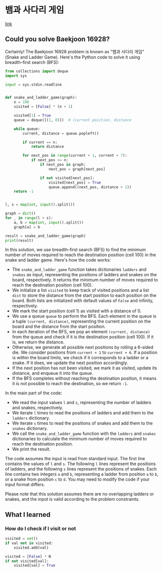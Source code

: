 # 뱀과 사다리 게임 

[link](https://www.acmicpc.net/problem/16928)

## Could you solve Baekjoon 16928?

Certainly! The Baekjoon 16928 problem is known as "뱀과 사다리 게임" (Snake and Ladder Game). Here's the Python code to solve it using breadth-first search (BFS):

```python
from collections import deque
import sys

input = sys.stdin.readline


def snake_and_ladder_game(graph):
    n = 100
    visited = [False] * (n + 1)

    visited[1] = True
    queue = deque([(1, 0)])  # (current position, distance

    while queue:
        current, distance = queue.popleft()

        if current == n:
            return distance

        for next_pos in range(current + 1, current + 7):
            if next_pos <= n:
                if next_pos in graph:
                    next_pos = graph[next_pos]

                if not visited[next_pos]:
                    visited[next_pos] = True
                    queue.append((next_pos, distance + 1))
    return -1


l, s = map(int, input().split())

graph = dict()
for _ in range(l + s):
    a, b = map(int, input().split())
    graph[a] = b

result = snake_and_ladder_game(graph)
print(result)
```

In this solution, we use breadth-first search (BFS) to find the minimum number of moves required to reach the destination position (cell 100) in the snake and ladder game. Here's how the code works:

- The `snake_and_ladder_game` function takes dictionaries `ladders` and `snakes` as input, representing the positions of ladders and snakes on the board, respectively. It returns the minimum number of moves required to reach the destination position (cell 100).
- We initialize a list `visited` to keep track of visited positions and a list `dist` to store the distance from the start position to each position on the board. Both lists are initialized with default values of `False` and infinity, respectively.
- We mark the start position (cell 1) as visited with a distance of 0.
- We use a queue `queue` to perform the BFS. Each element in the queue is a tuple `(current, distance)`, representing the current position on the board and the distance from the start position.
- In each iteration of the BFS, we pop an element `(current, distance)` from the queue and check if it is the destination position (cell 100). If it is, we return the distance.
- Otherwise, we generate all possible next positions by rolling a 6-sided die. We consider positions from `current + 1` to `current + 6`. If a position is within the board limits, we check if it corresponds to a ladder or a snake. If it does, we update the next position accordingly.
- If the next position has not been visited, we mark it as visited, update its distance, and enqueue it into the queue.
- If the BFS completes without reaching the destination position, it means it is not possible to reach the destination, so we return `-1`.

In the main part of the code:

- We read the input values `l` and `s`, representing the number of ladders and snakes, respectively.
- We iterate `l` times to read the positions of ladders and add them to the `ladders` dictionary.
- We iterate `s` times to read the positions of snakes and add them to the `snakes` dictionary.
- We call the `snake_and_ladder_game` function with the `ladders` and `snakes` dictionaries to calculate the minimum number of moves required to reach the destination position.
- We print the result.

The code assumes the input is read from standard input. The first line contains the values of `l` and `s`. The following `l` lines represent the positions of ladders, and the following `s` lines represent the positions of snakes. Each line contains two integers `a` and `b`, representing a ladder from position `a` to `b`, or a snake from position `c` to `d`. You may need to modify the code if your input format differs.

Please note that this solution assumes there are no overlapping ladders or snakes, and the input is valid according to the problem constraints.

## What I learned

### How do I check if I visit or not

```python
visited = set()
if val not in visited:
    visited.add(val)

```

```python
visited = [False] * N
if not visited[val]:
    visited[val] = True

```
